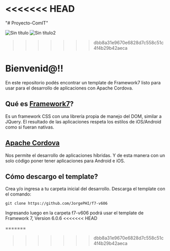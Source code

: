 <<<<<<< HEAD
=======
"# Proyecto-ComIT" 




![Sin título](https://user-images.githubusercontent.com/63122865/113112709-e0316480-91df-11eb-809a-e877b87c58ce.png)
![Sin título2](https://user-images.githubusercontent.com/63122865/113112715-e1629180-91df-11eb-9a88-bc0a5149867d.png)


















>>>>>>> dbb8a31e9670e6828d7c558c51c4f4b29b42aeca

# Bienvenid@!! 

En este repositorio podés encontrar un template de Framework7 listo para usar para el desarrollo de aplicaciones con Apache Cordova.

## Qué es [Framework7](https://framework7.io/)?

Es un framework CSS con una librería propia de manejo del DOM, similar a JQuery.
El resultado de las aplicaciones respeta los estilos de iOS/Android como si fueran nativas.

## [Apache Cordova](https://cordova.apache.org/)

Nos permite el desarrollo de aplicaciones híbridas. Y de esta manera con un solo código poner tener aplicaciones para Android e iOS.

## Cómo descargo el template?

Crea y/o ingresa a tu carpeta inicial del desarrollo. Descarga el template con el comando:

    git clone https://github.com/JorgePHI/f7-v606

Ingresando luego en la carpeta f7-v606 podrá usar el template de Framework 7, Version 6.0.6
<<<<<<< HEAD

=======
>>>>>>> dbb8a31e9670e6828d7c558c51c4f4b29b42aeca
